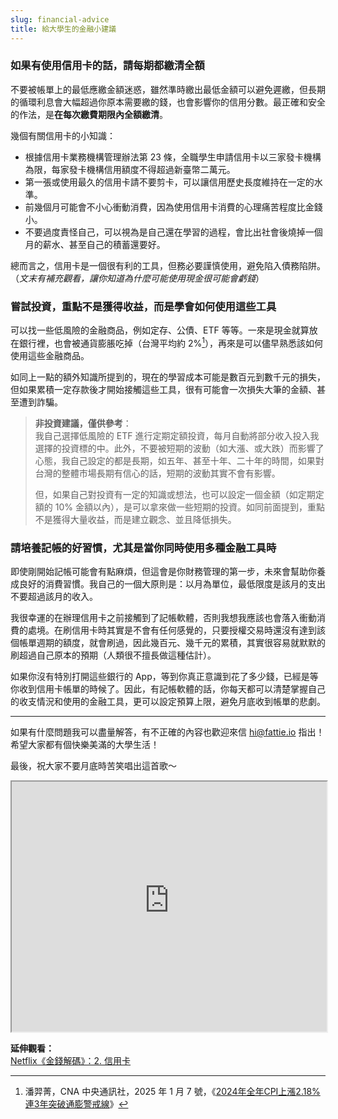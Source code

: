 ```yaml
---
slug: financial-advice
title: 給大學生的金融小建議
---
```

### 如果有使用信用卡的話，請每期都繳清全額

不要被帳單上的最低應繳金額迷惑，雖然準時繳出最低金額可以避免遲繳，但長期的循環利息會大幅超過你原本需要繳的錢，也會影響你的信用分數。最正確和安全的作法，是**在每次繳費期限內全額繳清**。

幾個有關信用卡的小知識：  

- 根據信用卡業務機構管理辦法第 23 條，全職學生申請信用卡以三家發卡機構為限，每家發卡機構信用額度不得超過新臺幣二萬元。
- 第一張或使用最久的信用卡請不要剪卡，可以讓信用歷史長度維持在一定的水準。
- 前幾個月可能會不小心衝動消費，因為使用信用卡消費的心理痛苦程度比金錢小。
- 不要過度責怪自己，可以視為是自己還在學習的過程，會比出社會後燒掉一個月的薪水、甚至自己的積蓄還要好。

總而言之，信用卡是一個很有利的工具，但務必要謹慎使用，避免陷入債務陷阱。  
（*文末有補充觀看，讓你知道為什麼可能使用現金很可能會虧錢*）

<!-- truncate -->

### 嘗試投資，重點不是獲得收益，而是學會如何使用這些工具

可以找一些低風險的金融商品，例如定存、公債、ETF 等等。一來是現金就算放在銀行裡，也會被通貨膨脹吃掉（台灣平均約 2%[^1]），再來是可以儘早熟悉該如何使用這些金融商品。

如同上一點的額外知識所提到的，現在的學習成本可能是數百元到數千元的損失，但如果累積一定存款後才開始接觸這些工具，很有可能會一次損失大筆的金額、甚至遭到詐騙。

> **非投資建議，僅供參考**：  
> 我自己選擇低風險的 ETF 進行定期定額投資，每月自動將部分收入投入我選擇的投資標的中。此外，不要被短期的波動（如大漲、或大跌）而影響了心態，我自己設定的都是長期，如五年、甚至十年、二十年的時間，如果對台灣的整體市場長期有信心的話，短期的波動其實不會有影響。
> 
> 但，如果自己對投資有一定的知識或想法，也可以設定一個金額（如定期定額的 10% 金額以內），是可以拿來做一些短期的投資。如同前面提到，重點不是獲得大量收益，而是建立觀念、並且降低損失。


### 請培養記帳的好習慣，尤其是當你同時使用多種金融工具時

即使剛開始記帳可能會有點麻煩，但這會是你財務管理的第一步，未來會幫助你養成良好的消費習慣。我自己的一個大原則是：以月為單位，最低限度是該月的支出不要超過該月的收入。

我很幸運的在辦理信用卡之前接觸到了記帳軟體，否則我想我應該也會落入衝動消費的處境。在刷信用卡時其實是不會有任何感覺的，只要授權交易時還沒有達到該個帳單週期的額度，就會刷過，因此幾百元、幾千元的累積，其實很容易就默默的刷超過自己原本的預期（人類很不擅長做這種估計）。

如果你沒有特別打開這些銀行的 App，等到你真正意識到花了多少錢，已經是等你收到信用卡帳單的時候了。因此，有記帳軟體的話，你每天都可以清楚掌握自己的收支情況和使用的金融工具，更可以設定預算上限，避免月底收到帳單的悲劇。

---

如果有什麼問題我可以盡量解答，有不正確的內容也歡迎來信 hi@fattie.io 指出！  
希望大家都有個快樂美滿的大學生活！

最後，祝大家不要月底時苦笑唱出這首歌～

<iframe
  class="custom-iframe"
  width="100%"
  height="400"
  src="https://www.youtube-nocookie.com/embed/kSG71-7rIg4?modestbranding=1&rel=0"
  title="# Family Guy - Credit Card Debt Song HQ

[](https://www.youtube.com/@Madwex91)"
  frameborder="0"
  allow="accelerometer; autoplay; clipboard-write; encrypted-media; gyroscope; picture-in-picture"
  allowfullscreen>
</iframe>

**延伸觀看：**  
[Netflix《金錢解碼》：2. 信用卡](https://www.netflix.com/watch/81345771)

[^1]: 潘羿菁，CNA 中央通訊社，2025 年 1 月 7 號，《[2024年全年CPI上漲2.18% 連3年突破通膨警戒線](https://www.cna.com.tw/news/afe/202501070235.aspx)》